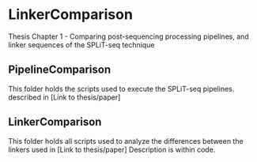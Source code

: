 # LinkerComparison
Thesis Chapter 1 - Comparing post-sequencing processing pipelines, and linker sequences of the SPLiT-seq technique

## PipelineComparison
This folder holds the scripts used to execute the SPLiT-seq pipelines. described in [Link to thesis/paper]

## LinkerComparison
This folder holds all scripts used to analyze the differences between the linkers used in [Link to thesis/paper]
Description is within code.
